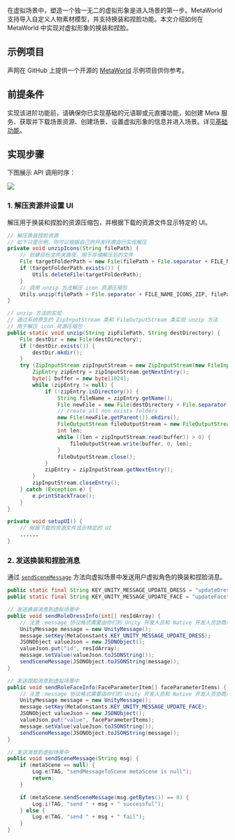 在虚拟场景中，塑造一个独一无二的虚拟形象是进入场景的第一步。MetaWorld 支持导入自定义人物素材模型，并支持换装和捏脸功能。本文介绍如何在 MetaWorld 中实现对虚拟形象的换装和捏脸。

## 示例项目

声网在 GitHub 上提供一个开源的 [MetaWorld](https://github.com/AgoraIO-Community/Agora-MetaWorld/tree/dev_metasdk1.0) 示例项目供你参考。


## 前提条件

实现该进阶功能前，请确保你已实现基础的元语聊或元直播功能，如创建 Meta 服务、获取并下载场景资源、创建场景、设置虚拟形象的信息并进入场景。详见[基础功能](https://docs.agora.io/cn/metaworld/mw_integration_metachat_android?platform=All%20Platforms)。

## 实现步骤

下图展示 API 调用时序：

![](https://web-cdn.agora.io/docs-files/1688114635443)


### 1. 解压资源并设置 UI

解压用于换装和捏脸的资源压缩包，并根据下载的资源文件显示特定的 UI。

```java
// 解压换装捏脸资源
// 如下只是示例，你可以根据自己的开发环境自行实现解压
private void unzipIcons(String filePath) {
    // 创建目标文件夹路径，用于存储解压后的文件
    File targetFolderPath = new File(filePath + File.separator + FILE_NAME_ICON_FOLDER);
    if (targetFolderPath.exists()) {
        Utils.deleteFile(targetFolderPath);
    }
    // 调用 unzip 方法解压 icon 资源压缩包
    Utils.unzip(filePath + File.separator + FILE_NAME_ICONS_ZIP, filePath);
}

// unzip 方法的实现
// 通过系统原生的 ZipInputStream 类和 FileOutputStream 类实现 unzip 方法
// 用于解压 icon 资源压缩包
public static void unzip(String zipFilePath, String destDirectory) {
    File destDir = new File(destDirectory);
    if (!destDir.exists()) {
        destDir.mkdir();
    }
    try (ZipInputStream zipInputStream = new ZipInputStream(new FileInputStream(zipFilePath));) {
        ZipEntry zipEntry = zipInputStream.getNextEntry();
        byte[] buffer = new byte[1024];
        while (zipEntry != null) {
            if (!zipEntry.isDirectory()) {
                String fileName = zipEntry.getName();
                File newFile = new File(destDirectory + File.separator + fileName);
                // create all non exists folders
                new File(newFile.getParent()).mkdirs();
                FileOutputStream fileOutputStream = new FileOutputStream(newFile);
                int len;
                while ((len = zipInputStream.read(buffer)) > 0) {
                    fileOutputStream.write(buffer, 0, len);
                }
                fileOutputStream.close();
            }
            zipEntry = zipInputStream.getNextEntry();
        }
        zipInputStream.closeEntry();
    } catch (Exception e) {
        e.printStackTrace();
    }
}

private void setupUI() {
    // 根据下载的资源文件显示特定的 UI
    ......
}
```

### 2. 发送换装和捏脸消息

通过 [`sendSceneMessage`](/mw_api_ref_android?platform=All%20Platforms#sendscenemessage) 方法向虚拟场景中发送用户虚拟角色的换装和捏脸消息。

```java
public static final String KEY_UNITY_MESSAGE_UPDATE_DRESS = "updateDress";
public static final String KEY_UNITY_MESSAGE_UPDATE_FACE = "updateFace";

// 发送换装消息到虚拟场景中
public void sendRoleDressInfo(int[] resIdArray) {
    // 注意：message 协议格式需要由你们的 Unity 开发人员和 Native 开发人员协商后规定
    UnityMessage message = new UnityMessage();
    message.setKey(MetaConstants.KEY_UNITY_MESSAGE_UPDATE_DRESS);
    JSONObject valueJson = new JSONObject();
    valueJson.put("id", resIdArray);
    message.setValue(valueJson.toJSONString());
    sendSceneMessage(JSONObject.toJSONString(message));
}

// 发送捏脸消息到虚拟场景中
public void sendRoleFaceInfo(FaceParameterItem[] faceParameterItems) {
    // 注意：message 协议格式需要由你们的 Unity 开发人员和 Native 开发人员协商后规定
    UnityMessage message = new UnityMessage();
    message.setKey(MetaConstants.KEY_UNITY_MESSAGE_UPDATE_FACE);
    JSONObject valueJson = new JSONObject();
    valueJson.put("value", faceParameterItems);
    message.setValue(valueJson.toJSONString());
    sendSceneMessage(JSONObject.toJSONString(message));
}

// 发送消息到虚拟场景中
public void sendSceneMessage(String msg) {
    if (metaScene == null) {
        Log.e(TAG, "sendMessageToScene metaScene is null");
        return;
    }

    if (metaScene.sendSceneMessage(msg.getBytes()) == 0) {
        Log.i(TAG, "send " + msg + " successful");
    } else {
        Log.e(TAG, "send " + msg + " fail");
    }
}
```